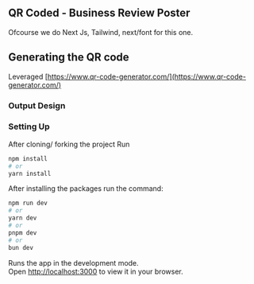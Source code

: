 
## QR Coded - Business Review Poster

Ofcourse we do Next Js, Tailwind, next/font for this one.

## Generating the QR code

Leveraged [https://www.qr-code-generator.com/](https://www.qr-code-generator.com/)

### Output Design



### Setting Up

After cloning/ forking the project Run

```bash
npm install
# or
yarn install
```

After installing the packages run the command:

```bash
npm run dev
# or
yarn dev
# or
pnpm dev
# or
bun dev
```

Runs the app in the development mode.\
Open [http://localhost:3000](http://localhost:3000) to view it in your browser.
